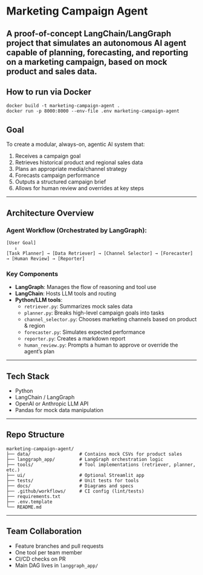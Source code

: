 #  Marketing Campaign Agent
A proof-of-concept LangChain/LangGraph project that simulates an autonomous AI agent capable of planning, forecasting, and reporting on a marketing campaign, based on mock product and sales data. 
---

## How to run via Docker
```
docker build -t marketing-campaign-agent .
docker run -p 8000:8000 --env-file .env marketing-campaign-agent
```

##  Goal
To create a modular, always-on, agentic AI system that:
1. Receives a campaign goal 
2. Retrieves historical product and regional sales data
3. Plans an appropriate media/channel strategy
4. Forecasts campaign performance
5. Outputs a structured campaign brief
6. Allows for human review and overrides at key steps

---

##  Architecture Overview

### Agent Workflow (Orchestrated by LangGraph):
```
[User Goal]
   ↓
[Task Planner] → [Data Retriever] → [Channel Selector] → [Forecaster] → [Human Review] → [Reporter]
```

### Key Components
- **LangGraph**: Manages the flow of reasoning and tool use
- **LangChain**: Hosts LLM tools and routing
- **Python/LLM tools**:
  - `retriever.py`: Summarizes mock sales data
  - `planner.py`: Breaks high-level campaign goals into tasks
  - `channel_selector.py`: Chooses marketing channels based on product & region
  - `forecaster.py`: Simulates expected performance
  - `reporter.py`: Creates a markdown report
  - `human_review.py`: Prompts a human to approve or override the agent’s plan

---

##  Tech Stack
- Python 
- LangChain / LangGraph
- OpenAI or Anthropic LLM API
- Pandas for mock data manipulation

---

## Repo Structure
```
marketing-campaign-agent/
├── data/                  # Contains mock CSVs for product sales
├── langgraph_app/         # LangGraph orchestration logic
├── tools/                 # Tool implementations (retriever, planner, etc.)
├── ui/                    # Optional Streamlit app
├── tests/                 # Unit tests for tools
├── docs/                  # Diagrams and specs
├── .github/workflows/     # CI config (lint/tests)
├── requirements.txt
├── .env.template
└── README.md
```

---


##  Team Collaboration
- Feature branches and pull requests
- One tool per team member
- CI/CD checks on PR
- Main DAG lives in `langgraph_app/`

